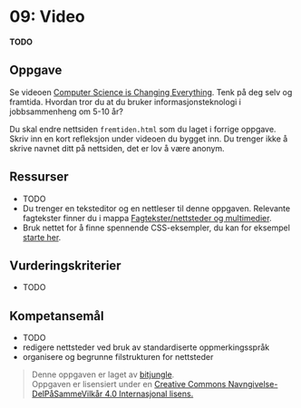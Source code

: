 09: Video
==========
**TODO**

## Oppgave

Se videoen [Computer Science is Changing Everything](https://www.youtube.com/watch?v=xJqSu1IbcHg). Tenk på deg selv og framtida. Hvordan tror du at du bruker informasjonsteknologi i jobbsammenheng om 5-10 år? 

Du skal endre nettsiden `fremtiden.html` som du laget i forrige oppgave. Skriv inn en kort refleksjon under videoen du bygget inn. Du trenger ikke å skrive navnet ditt på nettsiden, det er lov å være anonym.

## Ressurser

* TODO
* Du trenger en teksteditor og en nettleser til denne oppgaven. Relevante fagtekster finner du i mappa [Fagtekster/nettsteder og multimedier](https://github.com/bitjungle/IT1/tree/master/Fagtekster/nettsteder%20og%20multimedier).
* Bruk nettet for å finne spennende CSS-eksempler, du kan for eksempel [starte her](http://www.w3schools.com/css/css_examples.asp).

## Vurderingskriterier

* TODO

## Kompetansemål

* TODO
* redigere nettsteder ved bruk av standardiserte oppmerkingsspråk
* organisere og begrunne filstrukturen for nettsteder

>Denne oppgaven er laget av [bitjungle](https://github.com/bitjungle).  
>Oppgaven er lisensiert under en
>[Creative Commons Navngivelse-DelPåSammeVilkår 4.0 Internasjonal lisens.
](http://creativecommons.org/licenses/by-sa/4.0/)
